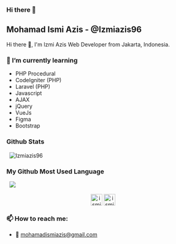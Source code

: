 ### Hi there 👋

<!--
**Izmiazis96/Izmiazis96** is a ✨ _special_ ✨ repository because its `README.md` (this file) appears on your GitHub profile.

Here are some ideas to get you started:

- 🔭 I’m currently working on ...
- 🌱 I’m currently learning ...
- 👯 I’m looking to collaborate on ...
- 🤔 I’m looking for help with ...
- 💬 Ask me about ...
- 📫 How to reach me: ...
- 😄 Pronouns: ...
- ⚡ Fun fact: ...
-->


## Mohamad Ismi Azis - @Izmiazis96

Hi there 👋, I'm Izmi Azis Web Developer from Jakarta, Indonesia.

### 🌱 I’m currently learning

- PHP Procedural
- CodeIgniter (PHP)
- Laravel (PHP)
- Javascript
- AJAX
- jQuery
- VueJs
- Figma
- Bootstrap

### Github Stats

<p>&nbsp;
    <img align="center" src="https://github-readme-stats.vercel.app/api?username=Izmiazis96&show_icons=true" alt="Izmiazis96" />
</p>

### My Github Most Used Language

<p>&nbsp;
    <img src="https://github-readme-stats.vercel.app/api/top-langs/?username=Izmiazis96" />
</p>

<p align="center">
    <a href="https://www.linkedin.com/in/ismiazis96/" target="blank"><img align="center" src="https://cdn.jsdelivr.net/npm/simple-icons@3.0.1/icons/linkedin.svg" alt="ismi"         height="30" width="30" /></a>
    <a href="https://www.instagram.com/ismiazis96/" target="blank"><img align="center" src="https://cdn.jsdelivr.net/npm/simple-icons@3.0.1/icons/instagram.svg" alt="ismi" height="30"     width="30" /></a>
</p>

### 📫 How to reach me:

- 📧 mohamadismiazis@gmail.com



